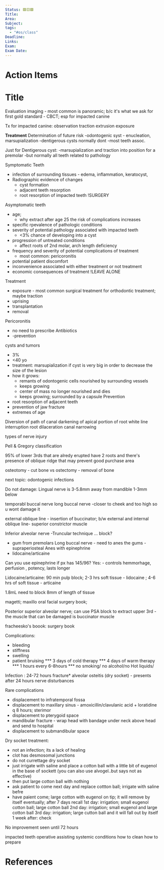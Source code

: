 ```yaml
---
Status: 🟥🟨🟩
Title: 
Area: 
Subject: 
tags:
  - "#os/class"
Deadline: 
Links: 
Exam: 
Exam Date:
---
```

# Action Items

# Title
Evaluation
imaging - most common is panoramic; b/c it's what we ask for first 
gold standard - CBCT; esp for impacted canine

Tx for impacted canine:
observation
traction
extrusion
exposure

**Treatment**
Determination of future risk
-odontogenic syst - enucleation, marsupialization
-dentigerous cysts normally dont 
-most teeth assoc.

Just for Dentigerous cyst:
-marsupialization and traction into position for a premolar
-but normally all teeth related to pathology

Symptomatic Teeth
- infection of surrounding tissues - edema, inflammation, keratocyst, 
- Radiographic evidence of changes
	- cyst formation
	- adjacent teeth resorption
	- root resorption of impacted teeth
!SURGERY

Asymptomatic teeth 
- age; 
	- why extract after age 25 the risk of complications increases
- specific rpevalence of pathologic conditions
- severity of potential pathology associated with impacted teeth
	- <3% chance of developing into a cyst 
- progression of untreated conditions
	- affect roots of 2nd molar, arch length deficiency
- frequency and severity of potential complications of treatment 
	- most common: pericoronitis
- potential patient discomfort
- inconvenience associated with either treatment or not treatment
- economic consequences of treatment 
!LEAVE ALONE

Treatment 
- exposure - most common surgical treatment for orthodontic treatment;  maybe traction
- uprising
- transplantation
- removal

Pericoronitis 
- no need to prescribe Antibiotics 
- -prevention

cysts and tumors
- 3%
- <40 yo
- treatment: marsupialization if cyst is very big in order to decrease the size of the lesion
- how it grows:
	- remants of odontogenic cells nourished by surrounding vessels 
	- keeps growing
	-  center of mass no longer nourished and dies 
	- keeps growing; surrounded by a capsule
Prevention
- root resorption of adjacent teeth
- prevention of jaw fracture
- extremes of age

Diversion of path of canal 
darkening of apical portion of root
white line interruption
root dilaceration
canal narrowing

types of nerve injury

Pell & Gregory classification

95% of lower 3rds that are alredy erupted have 2 roots and there's presence of oblique ridge that may prevent good purchase area 

osteotomy - cut bone vs ostectomy - removal of bone

next topic: odontogenic infections

Do not damage:
Lingual nerve is 3-5.8mm away from mandible
1-3mm below

temporabl buccal nerve 
long buccal nerve -closer to cheek and too high so u wont damage it

external oblique line - insertion of buccinator;
b/w external and internal oblique line- superior constrictor muscle

Inferior alveolar nerve 
-Truncular technique ... block?
- gum from premolars
Long buccal nerve - need to anes the gums
-supraperiosteal 
Anes with epinephrine
- lidocaine/articaine 

Can you use epinephrine if px has 145/96?
Yes: - controls hemmorhage, perfusion , potency, lasts longer 

Lidocaine/articaine: 90 min pulp block; 2-3 hrs soft tissue - lidocaine ; 4-6 hrs of soft tissue - articaine 

1.8mL 
need to block 8mm of length of tissue 

magetti; maxillo oral facial surgery book;

Posterior superior alveolar nerve; can use PSA block to extract upper 3rd
-the muscle that can be damaged is buccinator muscle 

fracheesko's boook: surgery book 

Complications:
- bleeding
- stiffness
- swelling
- patient bruising
*** 3 days of cold therapy
*** 4 days of warm therapy 
*** 1 hours every 6-8hours
*** no smoking/ no alcohol/no Hot liquids/

Infection : 24-72 hours
fracture*
alveolar osteitis (dry socket) - presents after 24 hours
nerve disturbances 

Rare complications 
- displacement to infratemporal fossa
- displacement to maxillary sinus - amoxicillin/clavulanic acid + loratidine q 8 hours; sterimor 
- displacement to pterygoid space
- mandibular fracture - wrap head with bandage under neck above head and send to hospital 
- displacement to submandibular space 

Dry socket treatment:
- not an infection; its a lack of healing
- clot has desmosomal junctions 
- do not currettage dry socket
- just irrigate with saline  and place a cotton ball with a little bit of eugenol in the base of sockett (you can also use alvogel..but says not as effective)
- then put large cotton ball with nothing 
- ask patient to come next day and replace cottton ball; irrigate with saline befre
- have paient come; large cotton with eugenol on tip; it will remove by itself eventually; after 7 days recall 
1st day: irrigation; small eugenol cotton ball; large cotton ball
2nd day: irrigation; small eugenol and large cotton ball
3rd day: irrigation; large cutton ball and it will fall out by itself 
1 week after: check 

No improvement seen until 72 hours 

impacted teeth
operative assisting
systemic conditions how to clean
how to prepare


# References

